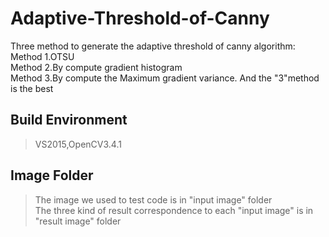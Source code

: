 # Adaptive-Threshold-of-Canny
Three method to generate the adaptive threshold of canny algorithm:<br> 
Method 1.OTSU<br> 
Method 2.By compute gradient histogram<br> 
Method 3.By compute the Maximum gradient variance. And the "3"method is the best<br> 

## Build Environment
>VS2015,OpenCV3.4.1

## Image Folder
>The image we used to test code is in "input image" folder<br>
>The three kind of result correspondence to each "input image" is in "result image" folder<br>
